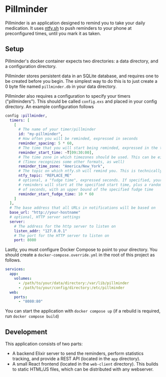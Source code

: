 # Pillminder

Pillminder is an application designed to remind you to take your daily medication. It
uses [ntfy.sh](https://ntfy.sh/) to push reminders to your phone at
preconfigured times, until you mark it as taken.

## Setup

Pillminder's docker container expects two directories: a data directory, and a
configuration directory.

Pillminder stores persistent data in an SQLite database, and requires one to be
created before you begin. The simplest way to do this is to just create a 0
byte file named `pillminder.db` in your data directory.

Pillminder also requires a configuration to specify your timers
("pillminders"). This should be called `config.exs` and placed in your config
directory. An example configuration follows

```elixir
config :pillminder,
  timers: [
    [
      # The name of your timer/pillminder
      id: "my-pillminder",
      # How often you will be reminded, expressed in seconds
      reminder_spacing: 5 * 60,
      # The time that you will start being reminded, expressed in the timezone in which this application runs.
      reminder_start_time: ~T[09:30:00],
      # The time zone in which timezones should be used. This can be either :local or a standard timezone string
      # (Timex recognizes some other formats, as well)
      reminder_time_zone: "America/New_York",
      # The topic on which ntfy.sh will remind you. This is technically public, so pick something sufficiently random.
      ntfy_topic: "REPLACE_ME"
      # optional, a "fudge time", expressed seconds. If specified, your
      # reminders will start at the specified start time, plus a random number
      # of seconds, with an upper bound of the specified fudge time
      reminder_start_fudge_time: 10 * 60
    ]
  ],
  # The base address that all URLs in notifications will be based on
  base_url: "http://your-hostname"
  # optional, HTTP server settings
  server:
    # The address for the http server to listen on
    listen_addr: "127.0.0.1"
    # The port for the HTTP server to listen on
    port: 8080
```

Lastly, you must configure Docker Compose to point to your directory. You
should create a `docker-compose.override.yml` in the root of this project as
follows.

```yml
services:
  app:
    volumes:
      - /path/to/your/data/directory:/var/lib/pillminder
      - /path/to/your/config/directory:/etc/pillminder
  web:
    ports:
      - "8080:80"
```

You can start the application with `docker compose up` (if a rebuild is required, run `docker compose build`)

## Development

This application consists of two parts:

- A backend Elixir server to send the reminders, perform statistics tracking,
  and provide a REST API (located in the `app` directory).
- A small React frontend (located in the `web-client` directory). This builds
  to static HTML/JS files, which can be distributed with any webserver.
